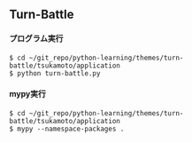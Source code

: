 ## Turn-Battle

#### プログラム実行

    $ cd ~/git_repo/python-learning/themes/turn-battle/tsukamoto/application
    $ python turn-battle.py

#### mypy実行

    $ cd ~/git_repo/python-learning/themes/turn-battle/tsukamoto/application
    $ mypy --namespace-packages .
